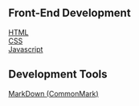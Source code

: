 ## Front-End Development

[HTML](front-end/html.md)  
[CSS](front-end/css.md)  
[Javascript](front-end/javascript.md)


## Development Tools

[MarkDown (CommonMark)](tools/markdown.md)
